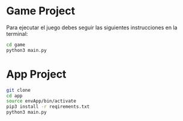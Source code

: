 # Game Project

Para ejecutar el juego debes seguir las siguientes instrucciones en la terminal:

```sh
cd game
python3 main.py
```

# App Project

```sh
git clone
cd app
source envApp/bin/activate
pip3 install -r reqirements.txt
python3 main.py
```
